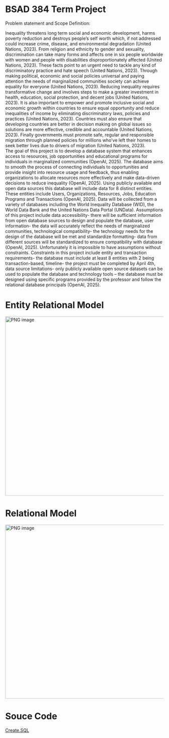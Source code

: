 # BSAD 384 Term Project
Problem statement and Scope Definition:

Inequality threatens long term social and economic development, harms poverty reduction and destroys people’s self worth which, if not addressed could increase crime, disease, and environmental degradation (United Nations, 2023). From religion and ethnicity to gender and sexuality, discrimination can take many forms and affects one in six people worldwide with women and people with disabilities disproportionately affected (United Nations, 2023). These facts point to an urgent need to tackle any kind of discriminatory practice and hate speech (United Nations, 2023). Through making political, economic and social policies universal and paying attention the needs of marginalized communities society can achieve equality for everyone (United Nations, 2023). Reducing inequality requires transformative change and involves steps to make a greater investment in health, education, social protection, and decent jobs (United Nations, 2023). It is also important to empower and promote inclusive social and economic growth within countries to ensure equal opportunity and reduce inequalities of income by eliminating discriminatory laws, policies and practices (United Nations, 2023). Countries must also ensure that developing countries are better in decision making on global issues so solutions are more effective, credible and accountable (United Nations, 2023). Finally governments must promote safe, regular and responsible migration through planned policies for millions who’ve left their homes to seek better lives due to drivers of migration (United Nations, 2023).  
The goal of this project is to develop a database system that enhances access to resources, job opportunities and educational programs for individuals in marginalized communities (OpenAI, 2025). The database aims to smooth the process of connecting individuals to opportunities and provide insight into resource usage and feedback, thus enabling organizations to allocate resources more effectively and make data-driven decisions to reduce inequality (OpenAI, 2025). Using publicly available and open data sources this database will include data for 8 distinct entities. These entities include Users, Organizations, Resources, Jobs, Education Programs and Transactions (OpenAI, 2025). Data will be collected from a variety of databases including the World Inequality Database (WID), the World Data Bank and the United Nations Data Portal (UNData). Assumptions of this project include data accessibility- there will be sufficient information from open database sources  to design and populate the database, user information- the data will accurately reflect the needs of marginalized communities, technological compatibility- the technology needs for the design of the database will be met and standardize formatting- data from different sources will be standardized to ensure compatibility with database (OpenAI, 2025). Unfortunately it is impossible to have assumptions without constraints. Constraints in this project include entity and transaction requirements- the database must include at least 8 entities with 2 being transaction-based, timeline- the project must be completed by April 4th, data source limitations- only publicly available open source datasets can be used to populate the database and technology tools – the database must be designed using specific programs provided by the professor and follow the relational database principals (OpenAI, 2025).

# Entity Relational Model

<img width="569" alt="PNG image" src="https://github.com/user-attachments/assets/52f5491b-e042-45fb-8e3e-a321a68f0991" />

# Relational Model

<img width="552" alt="PNG image" src="https://github.com/user-attachments/assets/50b64494-5732-43e1-8e09-eebcd98154d8" />

# Souce Code

[Create.SQL](https://github.com/sambenoit238/BSAD384Milestone4/blob/1bd5d94eae100e4f8e1ea7e3a0a3a85e2365002b/create.sql)

